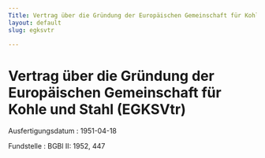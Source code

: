 ```yaml
---
Title: Vertrag über die Gründung der Europäischen Gemeinschaft für Kohle und Stahl
layout: default
slug: egksvtr

---
```


# Vertrag über die Gründung der Europäischen Gemeinschaft für Kohle und Stahl (EGKSVtr)

Ausfertigungsdatum
:   1951-04-18

Fundstelle
:   BGBl II: 1952, 447

